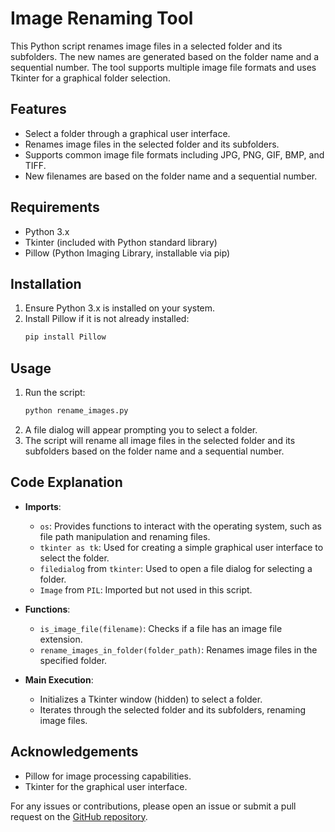 # Image Renaming Tool

This Python script renames image files in a selected folder and its subfolders. The new names are generated based on the folder name and a sequential number. The tool supports multiple image file formats and uses Tkinter for a graphical folder selection.

## Features

- Select a folder through a graphical user interface.
- Renames image files in the selected folder and its subfolders.
- Supports common image file formats including JPG, PNG, GIF, BMP, and TIFF.
- New filenames are based on the folder name and a sequential number.

## Requirements

- Python 3.x
- Tkinter (included with Python standard library)
- Pillow (Python Imaging Library, installable via pip)

## Installation

1. Ensure Python 3.x is installed on your system.
2. Install Pillow if it is not already installed:
    ```bash
    pip install Pillow
    ```

## Usage

1. Run the script:
    ```bash
    python rename_images.py
    ```
2. A file dialog will appear prompting you to select a folder.
3. The script will rename all image files in the selected folder and its subfolders based on the folder name and a sequential number.

## Code Explanation

- **Imports**:
  - `os`: Provides functions to interact with the operating system, such as file path manipulation and renaming files.
  - `tkinter as tk`: Used for creating a simple graphical user interface to select the folder.
  - `filedialog` from `tkinter`: Used to open a file dialog for selecting a folder.
  - `Image` from `PIL`: Imported but not used in this script.

- **Functions**:
  - `is_image_file(filename)`: Checks if a file has an image file extension.
  - `rename_images_in_folder(folder_path)`: Renames image files in the specified folder.

- **Main Execution**:
  - Initializes a Tkinter window (hidden) to select a folder.
  - Iterates through the selected folder and its subfolders, renaming image files.

## Acknowledgements

- Pillow for image processing capabilities.
- Tkinter for the graphical user interface.

For any issues or contributions, please open an issue or submit a pull request on the [GitHub repository](https://github.com/yourusername/yourrepository).
